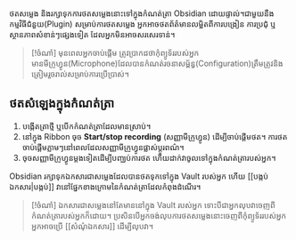 ថតសម្លេង​ និងរក្សាទុកការថតសម្លេងនោះទៅក្នុងកំណត់ត្រា Obsidian ដោយផ្ទាល់។​ ជាមួយនឺងកម្មវិធីជំនួយ(Plugin) ​សម្រាប់ការថតសម្លេង​ អ្នកអាចថតព័ត៌មានលម្អិតពីការបង្រៀន ការប្រជុំ ឬស្ថានភាពសំខាន់ៗផ្សេងទៀត ដែលអ្នកមិនអាចសរសេរទាន់។

> [!ចំណាំ]
> មុនពេលអ្នកចាប់ផ្តើម ត្រូវប្រាកដថាកុំព្យូទ័ររបស់អ្នកមានមីក្រូហ្វូន(Microphone)ដែលបានកំណត់រចនាសម្ព័ន្ធ(Configuration)ត្រឹមត្រូវនិងត្រៀមរួចរាល់សម្រាប់ការប្រើប្រាស់។

## ថតសំឡេងក្នុងកំណត់ត្រា

1. បង្កើតត្រាថ្មី ឬបើកកំណត់ត្រាដែលមានស្រាប់។
2. នៅក្នុង Ribbon ចុច **Start/stop recording** (សញ្ញាមីក្រូហ្វូន) ដើម្បីចាប់ផ្តើមថត។ ការថតចាប់ផ្តើមភ្លាមៗនៅពេលដែលសញ្ញាមីក្រូហ្វូនផ្លាស់ប្តូរពណ៌។
3. ចុចសញ្ញាមីក្រូហ្វូនម្តងទៀតដើម្បីបញ្ឈប់ការថត ហើយដាក់វាចូលទៅក្នុងកំណត់ត្រារបស់អ្នក។

Obsidian រក្សាទុកឯកសារជាសម្លេងដែលបានថតទុកទៅក្នុង Vault របស់អ្នក ហើយ [[បង្កប់ឯកសារ|បង្កប់]] វានៅផ្នែកខាងក្រោមនៃកំណត់ត្រាដែលកំពុងដំណើរ។

> [!ចំណាំ]
> ឯកសារជាសម្លេងនៅតែមាននៅក្នុង​ Vault របស់អ្នក ទោះបីជាអ្នកលុបវាចេញពីកំណត់ត្រារបស់អ្នកក៏ដោយ។ ប្រសិនបើអ្នកចង់លុបការថតសម្លេងនោះចេញពីកុំព្យូទ័ររបស់អ្នក អ្នកអាចប្រើ [[សំណំុឯកសារ]] ដើម្បីលុបវា។

